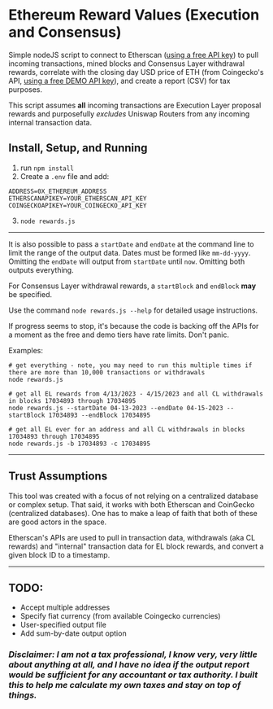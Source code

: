 # Ethereum Reward Values (Execution and Consensus)

Simple nodeJS script to connect to Etherscan ([using a free API key](https://docs.etherscan.io/getting-started/creating-an-account)) to pull incoming transactions, mined blocks and Consensus Layer withdrawal rewards, correlate with the closing day USD price of ETH (from Coingecko's API, [using a free DEMO API key](https://support.coingecko.com/hc/en-us/articles/21880397454233-User-Guide-How-to-sign-up-for-CoinGecko-Demo-API-and-generate-an-API-key)), and create a report (CSV) for tax purposes.

This script assumes **all** incoming transactions are Execution Layer proposal rewards and purposefully _excludes_ Uniswap Routers from any incoming internal transaction data.

## Install, Setup, and Running

1. run `npm install`
2. Create a `.env` file and add:
```attributes
ADDRESS=0X_ETHEREUM_ADDRESS
ETHERSCANAPIKEY=YOUR_ETHERSCAN_API_KEY
COINGECKOAPIKEY=YOUR_COINGECKO_API_KEY
```
3. `node rewards.js`
---
It is also possible to pass a `startDate` and `endDate` at the command line to limit the range of the output data. Dates must be formed like `mm-dd-yyyy`. Omitting the `endDate` will output from `startDate` until `now`. Omitting both outputs everything.

For Consensus Layer withdrawal rewards, a `startBlock` and `endBlock` **may** be specified.

Use the command `node rewards.js --help` for detailed usage instructions.

If progress seems to stop, it's because the code is backing off the APIs for a moment as the free and demo tiers have rate limits. Don't panic.

Examples:
```console
# get everything - note, you may need to run this multiple times if there are more than 10,000 transactions or withdrawals
node rewards.js

# get all EL rewards from 4/13/2023 - 4/15/2023 and all CL withdrawals in blocks 17034893 through 17034895
node rewards.js --startDate 04-13-2023 --endDate 04-15-2023 --startBlock 17034893 --endBlock 17034895

# get all EL ever for an address and all CL withdrawals in blocks 17034893 through 17034895
node rewards.js -b 17034893 -c 17034895
```
---

## Trust Assumptions
This tool was created with a focus of not relying on a centralized database or complex setup. That said, it works with both Etherscan and CoinGecko (centralized databases). One has to make a leap of faith that both of these are good actors in the space.

Etherscan's APIs are used to pull in transaction data, withdrawals (aka CL rewards) and "internal" transaction data for EL block rewards, and convert a given block ID to a timestamp.

---

## TODO:
- Accept multiple addresses
- Specify fiat currency (from available Coingecko currencies)
- User-specified output file
- Add sum-by-date output option

### _Disclaimer: I am not a tax professional, I know very, very little about anything at all, and I have no idea if the output report would be sufficient for any accountant or tax authority. I built this to help me calculate my own taxes and stay on top of things._
